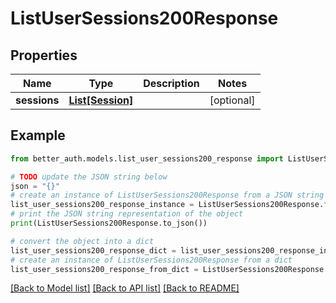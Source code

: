 # ListUserSessions200Response


## Properties

Name | Type | Description | Notes
------------ | ------------- | ------------- | -------------
**sessions** | [**List[Session]**](Session.md) |  | [optional] 

## Example

```python
from better_auth.models.list_user_sessions200_response import ListUserSessions200Response

# TODO update the JSON string below
json = "{}"
# create an instance of ListUserSessions200Response from a JSON string
list_user_sessions200_response_instance = ListUserSessions200Response.from_json(json)
# print the JSON string representation of the object
print(ListUserSessions200Response.to_json())

# convert the object into a dict
list_user_sessions200_response_dict = list_user_sessions200_response_instance.to_dict()
# create an instance of ListUserSessions200Response from a dict
list_user_sessions200_response_from_dict = ListUserSessions200Response.from_dict(list_user_sessions200_response_dict)
```
[[Back to Model list]](../README.md#documentation-for-models) [[Back to API list]](../README.md#documentation-for-api-endpoints) [[Back to README]](../README.md)


